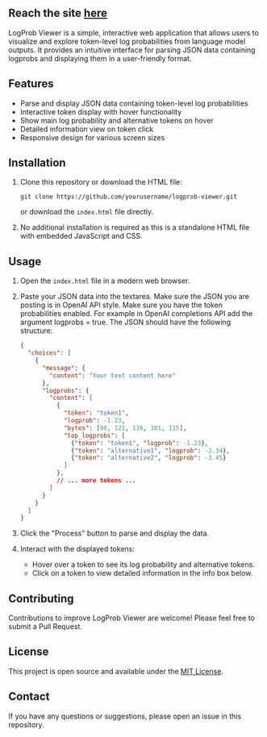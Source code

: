 ## Reach the site [here](https://erayyap.github.io/logprobs-viewer/index.html)

LogProb Viewer is a simple, interactive web application that allows users to visualize and explore token-level log probabilities from language model outputs. It provides an intuitive interface for parsing JSON data containing logprobs and displaying them in a user-friendly format.

## Features

- Parse and display JSON data containing token-level log probabilities
- Interactive token display with hover functionality
- Show main log probability and alternative tokens on hover
- Detailed information view on token click
- Responsive design for various screen sizes

## Installation

1. Clone this repository or download the HTML file:

   ```
   git clone https://github.com/yourusername/logprob-viewer.git
   ```

   or download the `index.html` file directly.

2. No additional installation is required as this is a standalone HTML file with embedded JavaScript and CSS.

## Usage

1. Open the `index.html` file in a modern web browser.

2. Paste your JSON data into the textarea. Make sure the JSON you are posting is in OpenAI API style.
Make sure you have the token probabilities enabled. For example in OpenAI completions API add the argument logprobs = true. 
The JSON should have the following structure:

   ```json
   {
     "choices": [
       {
         "message": {
           "content": "Your text content here"
         },
         "logprobs": {
           "content": [
             {
               "token": "token1",
               "logprob": -1.23,
               "bytes": [98, 121, 116, 101, 115],
               "top_logprobs": [
                 {"token": "token1", "logprob": -1.23},
                 {"token": "alternative1", "logprob": -2.34},
                 {"token": "alternative2", "logprob": -3.45}
               ]
             },
             // ... more tokens ...
           ]
         }
       }
     ]
   }
   ```

3. Click the "Process" button to parse and display the data.

4. Interact with the displayed tokens:
   - Hover over a token to see its log probability and alternative tokens.
   - Click on a token to view detailed information in the info box below.

## Contributing

Contributions to improve LogProb Viewer are welcome! Please feel free to submit a Pull Request.

## License

This project is open source and available under the [MIT License](LICENSE).

## Contact

If you have any questions or suggestions, please open an issue in this repository.